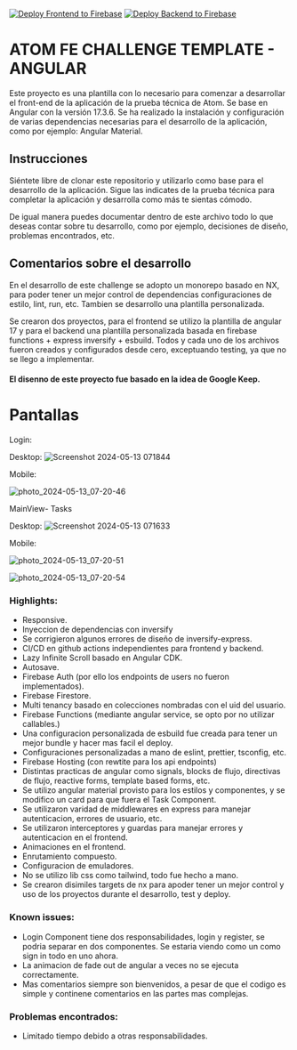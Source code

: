 [![Deploy Frontend to Firebase](https://github.com/NULL0B/AtomChallenge/actions/workflows/frontend-cd.yml/badge.svg)](https://github.com/NULL0B/AtomChallenge/actions/workflows/frontend-cd.yml)
[![Deploy Backend to Firebase](https://github.com/NULL0B/AtomChallenge/actions/workflows/backend-cd.yml/badge.svg)](https://github.com/NULL0B/AtomChallenge/actions/workflows/backend-cd.yml)

# ATOM FE CHALLENGE TEMPLATE - ANGULAR

Este proyecto es una plantilla con lo necesario para comenzar a desarrollar el front-end de la aplicación de la prueba
técnica de Atom. Se base en Angular con la versión 17.3.6.
Se ha realizado la instalación y configuración de varias dependencias necesarias para el desarrollo de la aplicación,
como por ejemplo: Angular Material.

## Instrucciones

Siéntete libre de clonar este repositorio y utilizarlo como base para el desarrollo de la aplicación. Sigue las
indicates de la prueba técnica para completar la aplicación y desarrolla como más te sientas cómodo.

De igual manera puedes documentar dentro de este archivo todo lo que deseas contar sobre tu desarrollo, como por
ejemplo, decisiones de diseño, problemas encontrados, etc.

## Comentarios sobre el desarrollo

En el desarrollo de este challenge se adopto un monorepo basado en NX,
para poder tener un mejor control de dependencias
configuraciones de estilo, lint, run, etc. 
Tambien se desarrollo una plantilla personalizada.

Se crearon dos proyectos, para el frontend se utilizo la plantilla de angular 17 y para el backend una plantilla
personalizada basada en firebase functions + express inversify + esbuild.
Todos y cada uno de los archivos fueron creados y configurados desde cero, exceptuando testing, ya que no se llego a
implementar.

#### El disenno de este proyecto fue basado en la idea de Google Keep.


# Pantallas
Login:

Desktop:
![Screenshot 2024-05-13 071844](https://github.com/NULL0B/AtomChallenge/assets/26231330/ef97fefa-2450-461d-a8da-386979a0c107)

Mobile:

![photo_2024-05-13_07-20-46](https://github.com/NULL0B/AtomChallenge/assets/26231330/74850f20-9aec-48e0-80c0-ff2eef586f3c)


MainView- Tasks

Desktop:
![Screenshot 2024-05-13 071633](https://github.com/NULL0B/AtomChallenge/assets/26231330/78b6ef83-255f-43e1-b60b-b73e931f9aee)



Mobile:

![photo_2024-05-13_07-20-51](https://github.com/NULL0B/AtomChallenge/assets/26231330/3c87dfb7-a015-4a9f-92a6-e0cf3d342c0a)

![photo_2024-05-13_07-20-54](https://github.com/NULL0B/AtomChallenge/assets/26231330/5a397ce3-0c40-4614-a4fc-c86c527de8b0)


### Highlights:

- Responsive.
- Inyeccion de dependencias con inversify
- Se corrigieron algunos errores de diseño de inversify-express.
- CI/CD en github actions independientes para frontend y backend.
- Lazy Infinite Scroll basado en Angular CDK.
- Autosave.
- Firebase Auth (por ello los endpoints de users no fueron implementados).
- Firebase Firestore.
- Multi tenancy basado en colecciones nombradas con el uid del usuario.
- Firebase Functions (mediante angular service, se opto por no utilizar callables.)
- Una configuracion personalizada de esbuild fue creada para tener un mejor bundle y hacer mas facil el deploy.
- Configuraciones personalizadas a mano de eslint, prettier, tsconfig, etc.
- Firebase Hosting (con rewtite para los api endpoints)
- Distintas practicas de angular como signals, blocks de flujo, directivas de flujo, reactive forms, template based
  forms, etc.
- Se utilizo angular material provisto para los estilos y componentes, y se modifico un card para que fuera el Task
  Component.
- Se utilizaron varidad de middlewares en express para manejar autenticacion, errores de usuario, etc.
- Se utilizaron interceptores y guardas para manejar errores y autenticacion en el frontend.
- Animaciones en el frontend.
- Enrutamiento compuesto.
- Configuracion de emuladores.
- No se utilizo lib css como tailwind, todo fue hecho a mano.
- Se crearon disimiles targets de nx para apoder tener un mejor control y uso de los proyectos durante el desarrollo, test y deploy.


### Known issues:
- Login Component tiene dos responsabilidades, login y register, se podria separar en dos componentes. 
Se estaria viendo como un como sign in todo en uno ahora.
- La animacion de fade out de angular a veces no se ejecuta correctamente.
- Mas comentarios siempre son bienvenidos, a pesar de que el codigo es simple y continene comentarios en las partes mas
  complejas.

### Problemas encontrados:
- Limitado tiempo debido a otras responsabilidades.

